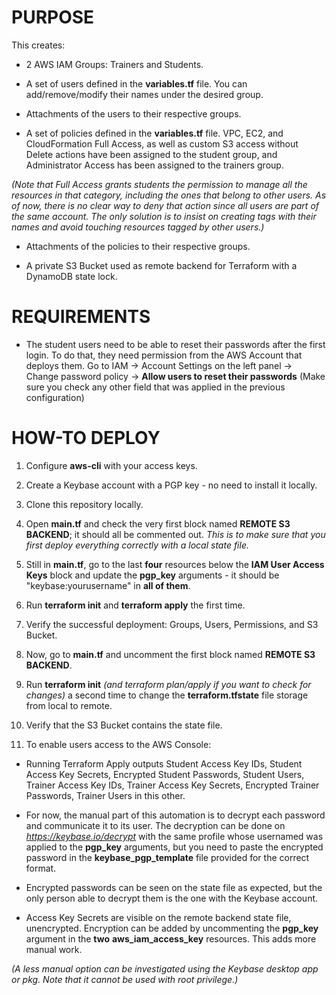 # PURPOSE

This creates:

* 2 AWS IAM Groups: Trainers and Students.

* A set of users defined in the **variables.tf** file. You can add/remove/modify their names under the desired group.

* Attachments of the users to their respective groups.

* A set of policies defined in the **variables.tf** file. VPC, EC2, and CloudFormation Full Access, as well as custom S3 access without Delete actions have been assigned to the student group, and Administrator Access has been assigned to the trainers group.

_(Note that Full Access grants students the permission to manage all the resources in that category, including the ones that belong to other users. As of now, there is no clear way to deny that action since all users are part of the same account. The only solution is to insist on creating tags with their names and avoid touching resources tagged by other users.)_

* Attachments of the policies to their respective groups.

* A private S3 Bucket used as remote backend for Terraform with a DynamoDB state lock.


# REQUIREMENTS

* The student users need to be able to reset their passwords after the first login. To do that, they need permission from the AWS Account that deploys them. Go to IAM -> Account Settings on the left panel -> Change password policy -> **Allow users to reset their passwords** (Make sure you check any other field that was applied in the previous configuration)


# HOW-TO DEPLOY

1) Configure **aws-cli** with your access keys.

2) Create a Keybase account with a PGP key - no need to install it locally.

3) Clone this repository locally.

4) Open **main.tf** and check the very first block named **REMOTE S3 BACKEND**; it should all be commented out. _This is to make sure that you first deploy everything  correctly with a local state file._

5) Still in **main.tf**, go to the last **four** resources below the **IAM User Access Keys** block and update the **pgp_key** arguments - it should be "keybase:yourusername" in **all of them**.

6) Run **terraform init** and **terraform apply** the first time.

7) Verify the successful deployment: Groups, Users, Permissions, and S3 Bucket.

8) Now, go to **main.tf** and uncomment the first block named **REMOTE S3 BACKEND**.

9) Run **terraform init** _(and terraform plan/apply if you want to check for changes)_ a second time to change the **terraform.tfstate** file storage from local to remote.

10) Verify that the S3 Bucket contains the state file.

11) To enable users access to the AWS Console:

* Running Terraform Apply outputs Student Access Key IDs, Student Access Key Secrets, Encrypted Student Passwords, Student Users, Trainer Access Key IDs, Trainer Access Key Secrets, Encrypted Trainer Passwords, Trainer Users in this other. 

* For now, the manual part of this automation is to decrypt each password and communicate it to its user. The decryption can be done on _https://keybase.io/decrypt_ with the same profile whose usernamed was applied to the **pgp_key** arguments, but you need to paste the encrypted password in the **keybase_pgp_template** file provided for the correct format.

* Encrypted passwords can be seen on the state file as expected, but the only person able to decrypt them is the one with the Keybase account.

* Access Key Secrets are visible on the remote backend state file, unencrypted. Encryption can be added by uncommenting the **pgp_key** argument in the **two** **aws_iam_access_key** resources. This adds more manual work.

_(A less manual option can be investigated using the Keybase desktop app or pkg. Note that it cannot be used with root privilege.)_

